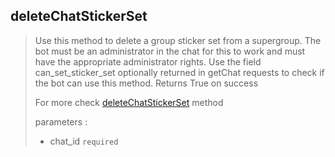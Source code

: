 ## deleteChatStickerSet

> Use this method to delete a group sticker set from a supergroup. The bot must be an administrator in the chat for this to work and must have the appropriate administrator rights. Use the field can_set_sticker_set optionally returned in getChat requests to check if the bot can use this method. Returns True on success
>
> For more check [deleteChatStickerSet](https://core.telegram.org/bots/api#deletechatstickerset) method
>
> parameters :
>
> - chat_id `required`
